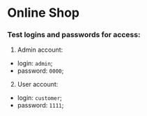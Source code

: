 # Online Shop

### Test logins and passwords for access:

1. Admin account:

- login: ```admin```;
- password: ```0000```;

2. User account:

- login: ```customer```;
- password: ```1111```;